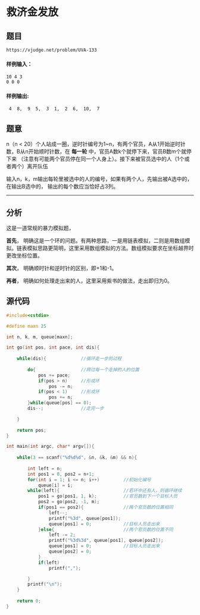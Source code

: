 # 救济金发放

## 题目
```
https://vjudge.net/problem/UVA-133
```

#### 样例输入：
```
10 4 3
0 0 0
```
#### 样例输出:
```
 4  8,  9  5,  3  1,  2  6,  10,  7
```

## 题意
n（n < 20）个人站成一圈，逆时针编号为1~n，有两个官员，A从1开始逆时针数，B从n开始顺时针数，在 **每一轮** 中，官员A数k个就停下来，官员B数m个就停下来
（注意有可能两个官员停在同一个人身上）。接下来被官员选中的人（1个或者两个）离开队伍

输入n，k，m输出每轮里被选中的人的编号，如果有两个人，先输出被A选中的，在输出B选中的， 输出的每个数应当恰好占3列。

------

## 分析

这是一道常规的暴力模拟题，

**首先**， 明确这是一个环的问题。有两种思路，一是用链表模拟，二则是用数组模拟。链表模拟思路更简明，这里采用数组模拟的方法。数组模拟要求在坐标越界时更改坐标位置。

**其次**， 明确顺时针和逆时针的区别，即+1和-1。

**再者**， 明确如何处理走出来的人，这里采用紫书的做法，走出即归为0。

## 源代码

```cpp
#include<cstdio>

#define maxn 25

int n, k, m, queue[maxn];

int go(int pos, int pace, int dis){
	
	while(dis){				//循环走一步的过程 
		
		do{					//跨过每一个走掉的人的位置 
			pos += pace;
			if(pos > n)		//形成环 
				pos -= n;
			if(pos < 1)		//形成环 
				pos += n; 
		}while(queue[pos] == 0);
		dis--;				//走完一步 

	}
	
	return pos;
}

int main(int argc, char* argv[]){
	
	while(3 == scanf("%d%d%d", &n, &k, &m) && n){ 
		
		int left = n;
		int pos1 = 0, pos2 = n+1;
		for(int i = 1; i <= n; i++)			//初始化编号 
			queue[i] = i;
		while(left){						//若环中还有人，则循环继续 
			pos1 = go(pos1, 1, k);			//官员数到下一个目标人员 
			pos2 = go(pos2, -1, m);
			if(pos1 == pos2){				//两个官员数的位置相同 
				left--;
				printf("%3d", queue[pos1]);
				queue[pos1] = 0;			//目标人员走出来 
			}else{							//两个官员数的位置不同
				left -= 2;					 
				printf("%3d%3d", queue[pos1], queue[pos2]);
				queue[pos1] = 0;			//目标人员走出来 
				queue[pos2] = 0;
			}
			if(left)
				printf(",");

		}
		printf("\n"); 
	}
	
	return 0;
}

```
